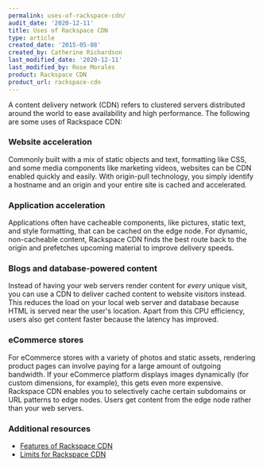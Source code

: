 ```yaml
---
permalink: uses-of-rackspace-cdn/
audit_date: '2020-12-11'
title: Uses of Rackspace CDN
type: article
created_date: '2015-05-08'
created_by: Catherine Richardson
last_modified_date: '2020-12-11'
last_modified_by: Rose Morales
product: Rackspace CDN
product_url: rackspace-cdn
---
```


A content delivery network (CDN) refers to clustered servers distributed around
the world to ease availability and high performance. The following are some uses of Rackspace CDN:

### Website acceleration

Commonly built with a mix of static objects and text, formatting like
CSS, and some media components like marketing videos, websites can be
CDN enabled quickly and easily.  With origin-pull technology, you simply
identify a hostname and an origin and your entire site is cached and
accelerated.

### Application acceleration

Applications often have cacheable components, like pictures, static
text, and style formatting, that can be cached on the edge node.  For
dynamic, non-cacheable content, Rackspace CDN finds the best route back
to the origin and prefetches upcoming material to improve delivery
speeds.

### Blogs and database-powered content

Instead of having your web servers render content for *every* unique visit, you
can use a CDN to deliver cached content to website visitors instead. This
reduces the load on your local web server and database because HTML is served
near the user's location. Apart from this CPU efficiency, users also get
content faster because the latency has improved.

### eCommerce stores

For eCommerce stores with a variety of photos and static assets, rendering
product pages can involve paying for a large amount of outgoing
bandwidth. If your eCommerce platform displays images dynamically (for
custom dimensions, for example), this gets even more expensive.
Rackspace CDN enables you to selectively cache certain subdomains or URL
patterns to edge nodes. Users get content from the edge node rather than
your web servers.

### Additional resources

- [Features of Rackspace CDN](/support/how-to/features-of-rackspace-cdn)
- [Limits for Rackspace CDN](/support/how-to/limits-for-rackspace-cdn)
